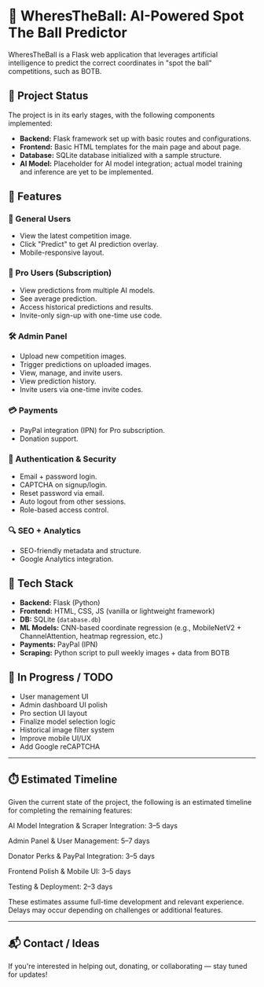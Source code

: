 # 🎯 WheresTheBall: AI-Powered Spot The Ball Predictor

WheresTheBall is a Flask web application that leverages artificial intelligence to predict the correct coordinates in "spot the ball" competitions, such as BOTB.

## 🚀 Project Status

The project is in its early stages, with the following components implemented:

- **Backend:** Flask framework set up with basic routes and configurations.
- **Frontend:** Basic HTML templates for the main page and about page.
- **Database:** SQLite database initialized with a sample structure.
- **AI Model:** Placeholder for AI model integration; actual model training and inference are yet to be implemented.

## 🧠 Features

### 👤 General Users

- View the latest competition image.
- Click "Predict" to get AI prediction overlay.
- Mobile-responsive layout.

### 🚀 Pro Users (Subscription)

- View predictions from multiple AI models.
- See average prediction.
- Access historical predictions and results.
- Invite-only sign-up with one-time use code.

### 🛠️ Admin Panel

- Upload new competition images.
- Trigger predictions on uploaded images.
- View, manage, and invite users.
- View prediction history.
- Invite users via one-time invite codes.

### 💳 Payments

- PayPal integration (IPN) for Pro subscription.
- Donation support.

### 🔐 Authentication & Security

- Email + password login.
- CAPTCHA on signup/login.
- Reset password via email.
- Auto logout from other sessions.
- Role-based access control.

### 🔍 SEO + Analytics

- SEO-friendly metadata and structure.
- Google Analytics integration.

## 🧰 Tech Stack

- **Backend:** Flask (Python)  
- **Frontend:** HTML, CSS, JS (vanilla or lightweight framework)  
- **DB:** SQLite (`database.db`)  
- **ML Models:** CNN-based coordinate regression (e.g., MobileNetV2 + ChannelAttention, heatmap regression, etc.)  
- **Payments:** PayPal (IPN)  
- **Scraping:** Python script to pull weekly images + data from BOTB  

## 🧪 In Progress / TODO

- User management UI  
- Admin dashboard UI polish  
- Pro section UI layout  
- Finalize model selection logic  
- Historical image filter system  
- Improve mobile UI/UX  
- Add Google reCAPTCHA  

---

## ⏱️ Estimated Timeline

Given the current state of the project, the following is an estimated timeline for completing the remaining features:

AI Model Integration & Scraper Integration: 3–5 days

Admin Panel & User Management: 5–7 days

Donator Perks & PayPal Integration: 3–5 days

Frontend Polish & Mobile UI: 3–5 days

Testing & Deployment: 2–3 days

These estimates assume full-time development and relevant experience. Delays may occur depending on challenges or additional features.

---

## 📬 Contact / Ideas

If you're interested in helping out, donating, or collaborating — stay tuned for updates!
